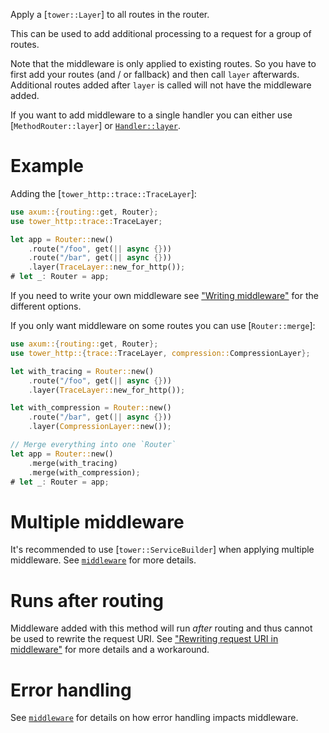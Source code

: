 Apply a [`tower::Layer`] to all routes in the router.

This can be used to add additional processing to a request for a group
of routes.

Note that the middleware is only applied to existing routes. So you have to
first add your routes (and / or fallback) and then call `layer` afterwards. Additional
routes added after `layer` is called will not have the middleware added.

If you want to add middleware to a single handler you can either use
[`MethodRouter::layer`] or [`Handler::layer`].

# Example

Adding the [`tower_http::trace::TraceLayer`]:

```rust
use axum::{routing::get, Router};
use tower_http::trace::TraceLayer;

let app = Router::new()
    .route("/foo", get(|| async {}))
    .route("/bar", get(|| async {}))
    .layer(TraceLayer::new_for_http());
# let _: Router = app;
```

If you need to write your own middleware see ["Writing
middleware"](crate::middleware#writing-middleware) for the different options.

If you only want middleware on some routes you can use [`Router::merge`]:

```rust
use axum::{routing::get, Router};
use tower_http::{trace::TraceLayer, compression::CompressionLayer};

let with_tracing = Router::new()
    .route("/foo", get(|| async {}))
    .layer(TraceLayer::new_for_http());

let with_compression = Router::new()
    .route("/bar", get(|| async {}))
    .layer(CompressionLayer::new());

// Merge everything into one `Router`
let app = Router::new()
    .merge(with_tracing)
    .merge(with_compression);
# let _: Router = app;
```

# Multiple middleware

It's recommended to use [`tower::ServiceBuilder`] when applying multiple
middleware. See [`middleware`](crate::middleware) for more details.

# Runs after routing

Middleware added with this method will run _after_ routing and thus cannot be
used to rewrite the request URI. See ["Rewriting request URI in
middleware"](crate::middleware#rewriting-request-uri-in-middleware) for more
details and a workaround.

# Error handling

See [`middleware`](crate::middleware) for details on how error handling impacts
middleware.

[`Handler::layer`]: crate::handler::Handler::layer
